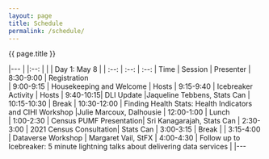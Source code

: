 ```yaml
---
layout: page
title: Schedule
permalink: /schedule/
---
```


{{ page.title }}

|---
| |:--: | 
| | Day 1: May 8 |
| :--: | :--: | :--: 
| Time | Session | Presenter
| 8:30-9:00	| Registration	
| 9:00-9:15	| Housekeeping and Welcome	| Hosts
| 9:15-9:40	| Icebreaker Activity |	Hosts
| 9:40-10:15| DLI Update |Jaqueline Tebbens, Stats Can
| 10:15-10:30	| Break	
| 10:30-12:00	| Finding Health Stats: Health Indicators and CIHI Workshop |Julie Marcoux, Dalhousie
| 12:00-1:00 | Lunch	
| 1:00-2:30	| Census PUMF Presentation| Sri Kanagarajah, Stats Can
| 2:30-3:00	| 2021 Census Consultation| Stats Can
| 3:00-3:15	| Break	|
| 3:15-4:00	| Dataverse Workshop	| Margaret Vail, StFX
| 4:00-4:30	| Follow up to Icebreaker: 5 minute lightning talks about delivering data services	|
|---
